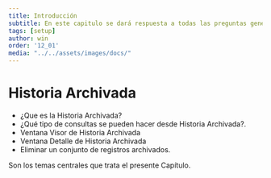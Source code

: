 ```yaml
---
title: Introducción
subtitle: En este capitulo se dará respuesta a todas las preguntas generadas de la seccion Historia de Mantenimiento Archivada
tags: [setup]
author: win
order: '12_01'
media: "../../assets/images/docs/"
---
```


# Historia Archivada

- ¿Que es la Historia Archivada?
- ¿Qué tipo de consultas se pueden hacer desde Historia Archivada?.
- Ventana Visor de Historia Archivada
- Ventana Detalle de Historia Archivada
- Eliminar un conjunto de registros archivados.

 Son los temas centrales que trata el presente Capítulo.